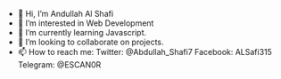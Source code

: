 - 👋 Hi, I’m Andullah Al Shafi
- 👀 I’m interested in Web Development
- 🌱 I’m currently learning Javascript.
- 💞️ I’m looking to collaborate on projects.
- 📫 How to reach me:
 Twitter: @Abdullah_Shafi7
 Facebook: ALSafi315
 Telegram: @ESCAN0R

<!---
Shafi315/Shafi315 is a ✨ special ✨ repository because its `README.md` (this file) appears on your GitHub profile.
You can click the Preview link to take a look at your changes.
--->
